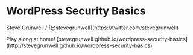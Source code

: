 # WordPress Security Basics

<p class="center">Steve Grunwell / [@stevegrunwell](https://twitter.com/stevegrunwell)</p>
<p class="slide-link center">Play along at home! [stevegrunwell.github.io/wordpress-security-basics](http://stevegrunwell.github.io/wordpress-security-basics)</p>